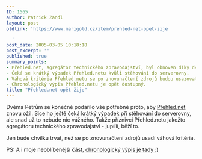 ```yaml
---
ID: 1565
author: Patrick Zandl
layout: post
oldlink: 'https://www.marigold.cz/item/prehled-net-opet-zije

  '
post_date: 2005-03-05 10:18:18
post_excerpt: ''
published: true
summary_points:
- Přehled.net, agregátor technického zpravodajství, byl obnoven díky dvěma Petrům.
- Čeká se krátký výpadek Přehled.netu kvůli stěhování do serverovny.
- Váhová kritéria Přehled.netu se po znovunačtení zdrojů budou usazovat.
- Chronologický výpis Přehled.netu je opět dostupný.
title: "Přehled.net opět žije"
---
```


<p>Dvěma Petrům se konečně podařilo vše potřebné proto, aby <a href="http://www.prehled.net">Přehled.net</a> znovu ožil. Sice ho ještě čeká krátký výpadek při stěhování do serverovny, ale snad už to nebude nic vážného. Takže příznivci Přehled.netu jakožto agregátoru technického zpravodajství  - jupíííí, běží to. </p>

<p>Jen bude chvilku trvat, než se po znovunačtení zdrojů usadí váhová kritéria. </p>

<p>PS: A i moje neoblíbenější část, <a href="http://www.prehled.net/chrono">chronologický výpis je tady :)</a>
</p>